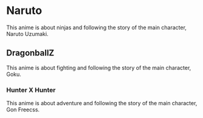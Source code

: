# Naruto
This anime is about ninjas and following the story of the main character, Naruto Uzumaki.

## DragonballZ
This anime is about fighting and following the story of the main character, Goku.

### Hunter X Hunter
This anime is about adventure and following the story of the main character, Gon Freecss.

